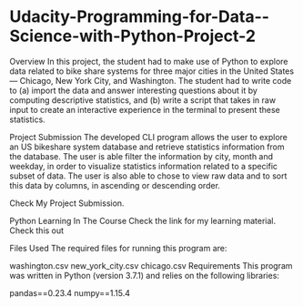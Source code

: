 # Udacity-Programming-for-Data--Science-with-Python-Project-2

Overview
In this project, the student had to make use of Python to explore data related to bike share systems for three major cities in the United States — Chicago, New York City, and Washington. The student had to write code to (a) import the data and answer interesting questions about it by computing descriptive statistics, and (b) write a script that takes in raw input to create an interactive experience in the terminal to present these statistics.

Project Submission
The developed CLI program allows the user to explore an US bikeshare system database and retrieve statistics information from the database. The user is able filter the information by city, month and weekday, in order to visualize statistics information related to a specific subset of data. The user is also able to chose to view raw data and to sort this data by columns, in ascending or descending order.

Check My Project Submission.

Python Learning In The Course
Check the link for my learning material. Check this out

Files Used
The required files for running this program are:

washington.csv
new_york_city.csv
chicago.csv
Requirements
This program was written in Python (version 3.7.1) and relies on the following libraries:

pandas==0.23.4
numpy==1.15.4
